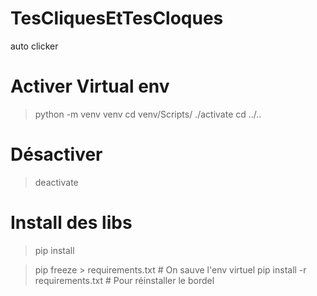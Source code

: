 # TesCliquesEtTesCloques
auto clicker

# Activer Virtual env

> python -m venv venv
> cd venv/Scripts/
> ./activate
> cd ../..

# Désactiver

> deactivate


# Install des libs

> pip install <lib>

> pip freeze > requirements.txt         # On sauve l'env virtuel
> pip install -r requirements.txt       # Pour réinstaller le bordel

